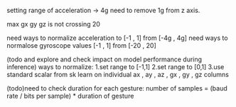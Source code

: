 setting range of acceleration -> 4g
need to remove 1g from z axis.

max gx gy gz is not crossing 20

need ways to normalize acceleration to [-1 , 1] from [-4g , 4g]
need ways to normalose gyroscope values [-1 , 1] from [-20 , 20]

(todo and explore and check impact on model performance during inference) ways to normalize:
  1.set range to [-1,1]
  2.set range to [0,1]
  3.use standard scalar from sk learn on individual ax , ay , az , gx , gy , gz columns

(todo)need to check duration for each gesture:
  number of samples = (baud rate / bits per sample) * duration of gesture
